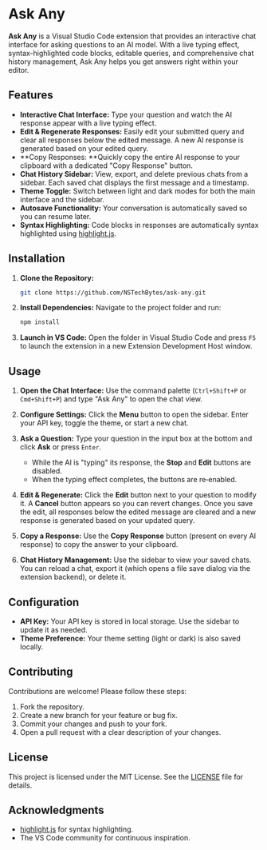 # Ask Any

**Ask Any** is a Visual Studio Code extension that provides an interactive chat interface for asking questions to an AI model. With a live typing effect, syntax-highlighted code blocks, editable queries, and comprehensive chat history management, Ask Any helps you get answers right within your editor.

## Features

- **Interactive Chat Interface:** Type your question and watch the AI response appear with a live typing effect.
- **Edit & Regenerate Responses:** Easily edit your submitted query and clear all responses below the edited message. A new AI response is generated based on your edited query.
- **Copy Responses: **Quickly copy the entire AI response to your clipboard with a dedicated "Copy Response" button.
- **Chat History Sidebar:** View, export, and delete previous chats from a sidebar. Each saved chat displays the first message and a timestamp.
- **Theme Toggle:** Switch between light and dark modes for both the main interface and the sidebar.
- **Autosave Functionality:** Your conversation is automatically saved so you can resume later.
- **Syntax Highlighting:**
  Code blocks in responses are automatically syntax highlighted using [highlight.js](https://highlightjs.org/).

## Installation

1. **Clone the Repository:**
   ```bash
   git clone https://github.com/NSTechBytes/ask-any.git
   ```
2. **Install Dependencies:**
   Navigate to the project folder and run:
   ```bash
   npm install
   ```
3. **Launch in VS Code:**
   Open the folder in Visual Studio Code and press `F5` to launch the extension in a new Extension Development Host window.

## Usage

1. **Open the Chat Interface:** Use the command palette (`Ctrl+Shift+P` or `Cmd+Shift+P`) and type "Ask Any" to open the chat view.
2. **Configure Settings:** Click the **Menu** button to open the sidebar. Enter your API key, toggle the theme, or start a new chat.
3. **Ask a Question:** Type your question in the input box at the bottom and click **Ask** or press `Enter`.

   - While the AI is "typing" its response, the **Stop** and **Edit** buttons are disabled.
   - When the typing effect completes, the buttons are re‑enabled.
4. **Edit & Regenerate:** Click the **Edit** button next to your question to modify it. A **Cancel** button appears so you can revert changes. Once you save the edit, all responses below the edited message are cleared and a new response is generated based on your updated query.
5. **Copy a Response:** Use the **Copy Response** button (present on every AI response) to copy the answer to your clipboard.
6. **Chat History Management:**
   Use the sidebar to view your saved chats. You can reload a chat, export it (which opens a file save dialog via the extension backend), or delete it.

## Configuration

- **API Key:** Your API key is stored in local storage. Use the sidebar to update it as needed.
- **Theme Preference:**
  Your theme setting (light or dark) is also saved locally.

## Contributing

Contributions are welcome! Please follow these steps:

1. Fork the repository.
2. Create a new branch for your feature or bug fix.
3. Commit your changes and push to your fork.
4. Open a pull request with a clear description of your changes.

## License

This project is licensed under the MIT License. See the [LICENSE](LICENSE) file for details.

## Acknowledgments

- [highlight.js](https://highlightjs.org/) for syntax highlighting.
- The VS Code community for continuous inspiration.
